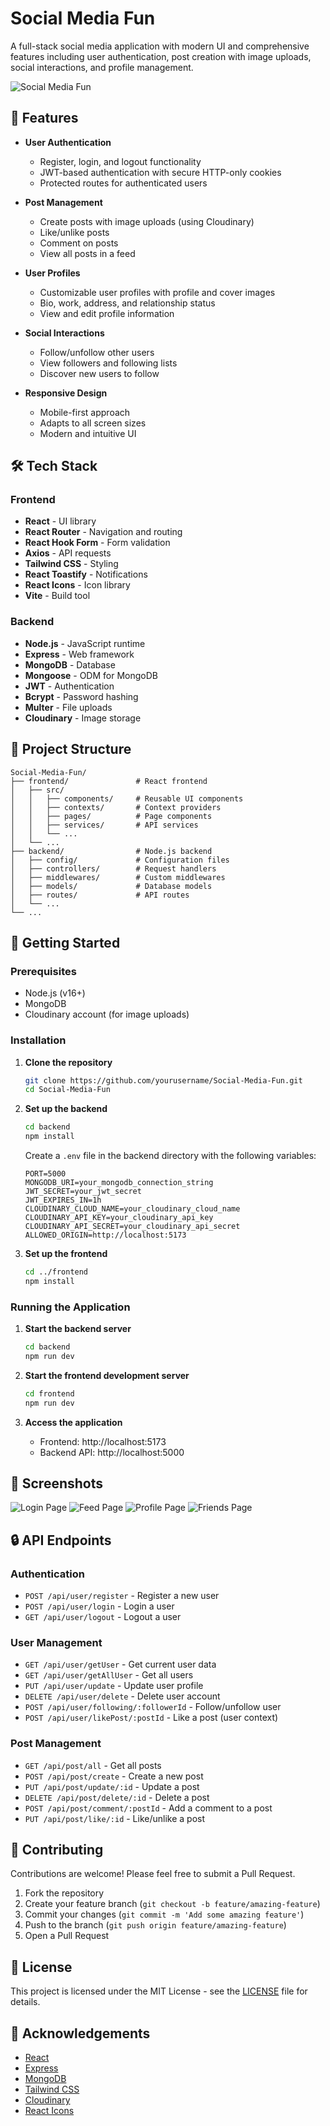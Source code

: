 # Social Media Fun

A full-stack social media application with modern UI and comprehensive features including user authentication, post creation with image uploads, social interactions, and profile management.

![Social Media Fun](https://via.placeholder.com/1200x600?text=Social+Media+Fun)

## 🌟 Features

- **User Authentication**
  - Register, login, and logout functionality
  - JWT-based authentication with secure HTTP-only cookies
  - Protected routes for authenticated users

- **Post Management**
  - Create posts with image uploads (using Cloudinary)
  - Like/unlike posts
  - Comment on posts
  - View all posts in a feed

- **User Profiles**
  - Customizable user profiles with profile and cover images
  - Bio, work, address, and relationship status
  - View and edit profile information

- **Social Interactions**
  - Follow/unfollow other users
  - View followers and following lists
  - Discover new users to follow

- **Responsive Design**
  - Mobile-first approach
  - Adapts to all screen sizes
  - Modern and intuitive UI

## 🛠️ Tech Stack

### Frontend
- **React** - UI library
- **React Router** - Navigation and routing
- **React Hook Form** - Form validation
- **Axios** - API requests
- **Tailwind CSS** - Styling
- **React Toastify** - Notifications
- **React Icons** - Icon library
- **Vite** - Build tool

### Backend
- **Node.js** - JavaScript runtime
- **Express** - Web framework
- **MongoDB** - Database
- **Mongoose** - ODM for MongoDB
- **JWT** - Authentication
- **Bcrypt** - Password hashing
- **Multer** - File uploads
- **Cloudinary** - Image storage

## 📂 Project Structure

```
Social-Media-Fun/
├── frontend/               # React frontend
│   ├── src/
│   │   ├── components/     # Reusable UI components
│   │   ├── contexts/       # Context providers
│   │   ├── pages/          # Page components
│   │   ├── services/       # API services
│   │   └── ...
│   └── ...
├── backend/                # Node.js backend
│   ├── config/             # Configuration files
│   ├── controllers/        # Request handlers
│   ├── middlewares/        # Custom middlewares
│   ├── models/             # Database models
│   ├── routes/             # API routes
│   └── ...
└── ...
```

## 🚀 Getting Started

### Prerequisites
- Node.js (v16+)
- MongoDB
- Cloudinary account (for image uploads)

### Installation

1. **Clone the repository**
   ```bash
   git clone https://github.com/yourusername/Social-Media-Fun.git
   cd Social-Media-Fun
   ```

2. **Set up the backend**
   ```bash
   cd backend
   npm install
   ```

   Create a `.env` file in the backend directory with the following variables:
   ```
   PORT=5000
   MONGODB_URI=your_mongodb_connection_string
   JWT_SECRET=your_jwt_secret
   JWT_EXPIRES_IN=1h
   CLOUDINARY_CLOUD_NAME=your_cloudinary_cloud_name
   CLOUDINARY_API_KEY=your_cloudinary_api_key
   CLOUDINARY_API_SECRET=your_cloudinary_api_secret
   ALLOWED_ORIGIN=http://localhost:5173
   ```

3. **Set up the frontend**
   ```bash
   cd ../frontend
   npm install
   ```

### Running the Application

1. **Start the backend server**
   ```bash
   cd backend
   npm run dev
   ```

2. **Start the frontend development server**
   ```bash
   cd frontend
   npm run dev
   ```

3. **Access the application**
   - Frontend: http://localhost:5173
   - Backend API: http://localhost:5000

## 📸 Screenshots

![Login Page](https://via.placeholder.com/400x300?text=Login+Page)
![Feed Page](https://via.placeholder.com/400x300?text=Feed+Page)
![Profile Page](https://via.placeholder.com/400x300?text=Profile+Page)
![Friends Page](https://via.placeholder.com/400x300?text=Friends+Page)

## 🔒 API Endpoints

### Authentication
- `POST /api/user/register` - Register a new user
- `POST /api/user/login` - Login a user
- `GET /api/user/logout` - Logout a user

### User Management
- `GET /api/user/getUser` - Get current user data
- `GET /api/user/getAllUser` - Get all users
- `PUT /api/user/update` - Update user profile
- `DELETE /api/user/delete` - Delete user account
- `POST /api/user/following/:followerId` - Follow/unfollow user
- `POST /api/user/likePost/:postId` - Like a post (user context)

### Post Management
- `GET /api/post/all` - Get all posts
- `POST /api/post/create` - Create a new post
- `PUT /api/post/update/:id` - Update a post
- `DELETE /api/post/delete/:id` - Delete a post
- `POST /api/post/comment/:postId` - Add a comment to a post
- `PUT /api/post/like/:id` - Like/unlike a post

## 🤝 Contributing

Contributions are welcome! Please feel free to submit a Pull Request.

1. Fork the repository
2. Create your feature branch (`git checkout -b feature/amazing-feature`)
3. Commit your changes (`git commit -m 'Add some amazing feature'`)
4. Push to the branch (`git push origin feature/amazing-feature`)
5. Open a Pull Request

## 📄 License

This project is licensed under the MIT License - see the [LICENSE](LICENSE) file for details.

## 👏 Acknowledgements

- [React](https://reactjs.org/)
- [Express](https://expressjs.com/)
- [MongoDB](https://www.mongodb.com/)
- [Tailwind CSS](https://tailwindcss.com/)
- [Cloudinary](https://cloudinary.com/)
- [React Icons](https://react-icons.github.io/react-icons/)
